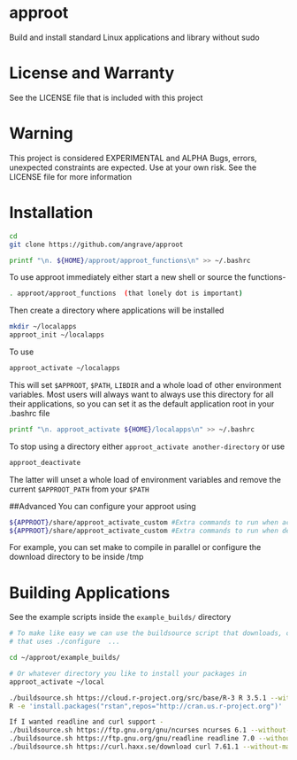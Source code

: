 # approot
Build and install standard Linux applications and library without sudo

# License and Warranty

See the LICENSE file that is included with this project

# Warning

This project is considered EXPERIMENTAL and ALPHA
Bugs, errors, unexpected constraints are expected.
Use at your own risk. See the LICENSE file for more information

# Installation
```bash
cd
git clone https://github.com/angrave/approot

printf "\n. ${HOME}/approot/approot_functions\n" >> ~/.bashrc
```
To use approot immediately either start a new shell or source the functions-
```bash
. approot/approot_functions  (that lonely dot is important)
```

Then create a directory where applications will be installed
```bash
mkdir ~/localapps
approot_init ~/localapps
```
To use 
```bash
approot_activate ~/localapps
```
This will set `$APPROOT`, `$PATH`, `LIBDIR` and a whole load of other environment variables. Most users will always want to always use this directory for all their applications, so you can set it as the default application root in your .bashrc file
```bash
printf "\n. approot_activate ${HOME}/localapps\n" >> ~/.bashrc 
```
To stop using a directory either `approot_activate another-directory` or use
```bash
approot_deactivate
```

The latter will unset a whole load of environment variables and remove the current `$APPROOT_PATH` from your `$PATH`

##Advanced
You can configure your approot using 
```bash
${APPROOT}/share/approot_activate_custom #Extra commands to run when activating the application root
${APPROOT}/share/approot_activate_custom #Extra commands to run when deactivating the current application root
```
For example, you can set make to compile in parallel or configure the download directory to be inside /tmp

# Building Applications

See the example scripts inside the `example_builds/` directory

```bash
# To make like easy we can use the buildsource script that downloads, compiles and installs a standard linux application
# that uses ./configure  ...

cd ~/approot/example_builds/

# Or whatever directory you like to install your packages in
approot_activate ~/local

./buildsource.sh https://cloud.r-project.org/src/base/R-3 R 3.5.1 --without-man --with-readline=no
R -e 'install.packages("rstan",repos="http://cran.us.r-project.org")'

If I wanted readline and curl support -
./buildsource.sh https://ftp.gnu.org/gnu/ncurses ncurses 6.1 --without-man
./buildsource.sh https://ftp.gnu.org/gnu/readline readline 7.0 --without-man
./buildsource.sh https://curl.haxx.se/download curl 7.61.1 --without-man
```

